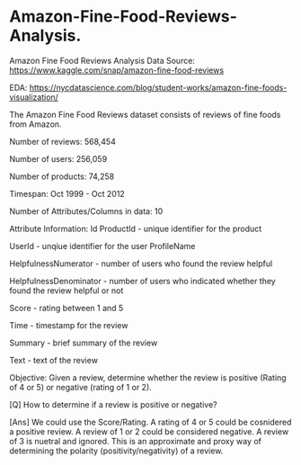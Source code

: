 # Amazon-Fine-Food-Reviews-Analysis.
Amazon Fine Food Reviews Analysis Data Source: https://www.kaggle.com/snap/amazon-fine-food-reviews  

EDA: https://nycdatascience.com/blog/student-works/amazon-fine-foods-visualization/  

The Amazon Fine Food Reviews dataset consists of reviews of fine foods from Amazon.  

Number of reviews: 568,454 

Number of users: 256,059 

Number of products: 74,258 

Timespan: Oct 1999 - Oct 2012 

Number of Attributes/Columns in data: 10  

Attribute Information:  Id ProductId - unique identifier for the product 

UserId - unqiue identifier for the user ProfileName 

HelpfulnessNumerator - number of users who found the review helpful 

HelpfulnessDenominator - number of users who indicated whether they found the review helpful or not 

Score - rating between 1 and 5 

Time - timestamp for the review 

Summary - brief summary of the review 

Text - text of the review 

Objective: Given a review, determine whether the review is positive (Rating of 4 or 5) or negative (rating of 1 or 2).   

[Q] How to determine if a review is positive or negative?  

[Ans] We could use the Score/Rating. A rating of 4 or 5 could be cosnidered a positive review. A review of 1 or 2 could be considered negative. A review of 3 is nuetral and ignored. This is an approximate and proxy way of determining the polarity (positivity/negativity) of a review.

